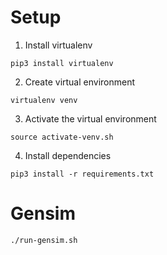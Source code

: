 # Setup
1. Install virtualenv
```
pip3 install virtualenv
```

2. Create virtual environment
```
virtualenv venv
```

3. Activate the virtual environment
```
source activate-venv.sh
```

4. Install dependencies
```
pip3 install -r requirements.txt
```

# Gensim
```
./run-gensim.sh
```